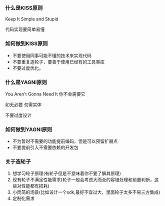 ### 什么是KISS原则

Keep It Simple and Stupid

代码实现要简单易懂

### 如何做到KISS原则

- 不要使用同事可能不懂的技术来实现代码
- 不要重复造轮子，要善于使用已经有的工具类库
- 不要过度优化。

### 什么是YAGNI原则

You Aren't Gonna Need It 你不会需要它

如无必要 勿需实体

不要过度设计

### 如何做到YAGNI原则 

- 不为暂时不需要的功能提前编码，但是可以预留扩展点
- 不要提前引入不需要依赖的开发包

### 关于造轮子

1. 想学习轮子原理(有轮子但是不意味着你不要了解其原理)
2. 现有轮子不满足性能需求(轮子一般会考虑大而全的容错处理和前置判断，这些对性能都有损耗)
3. 小而简的场景(比如设计一个sdk,最好不宜过大，里面轮子太多不易三方集成)
4. 定制化需求

